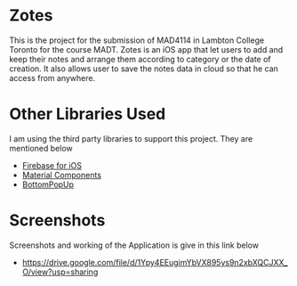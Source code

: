 # Zotes
This is the project for the submission of MAD4114 in Lambton College Toronto for the course MADT. Zotes is an iOS app that let users to add and keep their notes and arrange them according to category or the date of creation. It also allows user to save the notes data in cloud so that he can access from anywhere. 


# Other Libraries Used
I am using the third party libraries to support this project. They are mentioned below
 - [Firebase for iOS](https://firebase.google.com/docs/ios/setup)
 - [Material Components](https://material.io/develop/ios/)
 - [BottomPopUp](https://github.com/ergunemr/BottomPopup)

# Screenshots
Screenshots and working of the Application is give in this link below
 - https://drive.google.com/file/d/1Ypy4EEugimYbVX895ys9n2xbXQCJXX_O/view?usp=sharing
